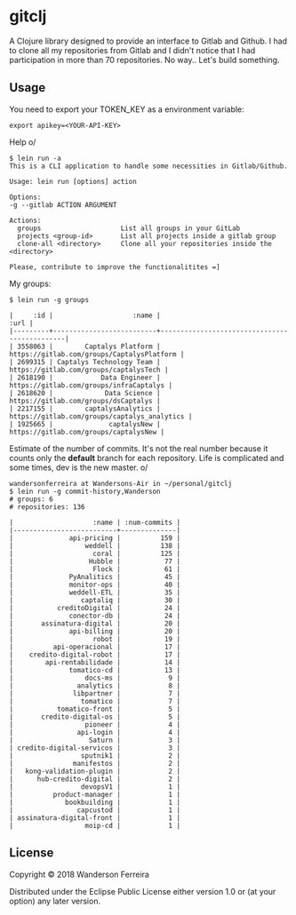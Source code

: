 # gitclj

A Clojure library designed to provide an interface to Gitlab and
Github. I had to clone all my repositories from Gitlab and I didn't
notice that I had participation in more than 70 repositories. No way.. Let's build something.

## Usage

You need to export your TOKEN_KEY as a environment variable:

``` shell
export apikey=<YOUR-API-KEY>
```

Help o/

``` shell
$ lein run -a
This is a CLI application to handle some necessities in Gitlab/Github.

Usage: lein run [options] action

Options:
-g --gitlab ACTION ARGUMENT

Actions:
  groups                    List all groups in your GitLab
  projects <group-id>       List all projects inside a gitlab group
  clone-all <directory>     Clone all your repositories inside the <directory>

Please, contribute to improve the functionalitites =]
```

My groups:

``` shell
$ lein run -g groups

|     :id |                    :name |                                         :url |
|---------+--------------------------+----------------------------------------------|
| 3558063 |        Captalys Platform |   https://gitlab.com/groups/CaptalysPlatform |
| 2699315 | Captalys Technology Team |       https://gitlab.com/groups/captalysTech |
| 2618190 |            Data Engineer |      https://gitlab.com/groups/infraCaptalys |
| 2618620 |             Data Science |         https://gitlab.com/groups/dsCaptalys |
| 2217155 |        captalysAnalytics | https://gitlab.com/groups/captalys_analytics |
| 1925665 |              captalysNew |        https://gitlab.com/groups/captalysNew |
```

Estimate of the number of commits. It's not the real number because it
counts only the **default** branch for each repository. Life is
complicated and some times, dev is the new master. o/

``` shell
wandersonferreira at Wandersons-Air in ~/personal/gitclj
$ lein run -g commit-history,Wanderson
# groups: 6
# repositories: 136

|                    :name | :num-commits |
|--------------------------+--------------|
|              api-pricing |          159 |
|                  weddell |          138 |
|                    coral |          125 |
|                   Hubble |           77 |
|                    Flock |           61 |
|              PyAnalitics |           45 |
|              monitor-ops |           40 |
|              weddell-ETL |           35 |
|                 captaliq |           30 |
|           creditoDigital |           24 |
|              conector-db |           24 |
|       assinatura-digital |           20 |
|              api-billing |           20 |
|                    robot |           19 |
|          api-operacional |           17 |
|    credito-digital-robot |           17 |
|        api-rentabilidade |           14 |
|              tomatico-cd |           13 |
|                  docs-ms |            9 |
|                analytics |            8 |
|               libpartner |            7 |
|                 tomatico |            7 |
|           tomatico-front |            5 |
|       credito-digital-os |            5 |
|                  pioneer |            4 |
|                api-login |            4 |
|                   Saturn |            3 |
| credito-digital-servicos |            3 |
|                 sputnik1 |            2 |
|               manifestos |            2 |
|   kong-validation-plugin |            2 |
|      hub-credito-digital |            2 |
|                 devopsV1 |            1 |
|          product-manager |            1 |
|             bookbuilding |            1 |
|                capcustod |            1 |
| assinatura-digital-front |            1 |
|                  moip-cd |            1 |
```


## License

Copyright © 2018 Wanderson Ferreira

Distributed under the Eclipse Public License either version 1.0 or (at
your option) any later version.
